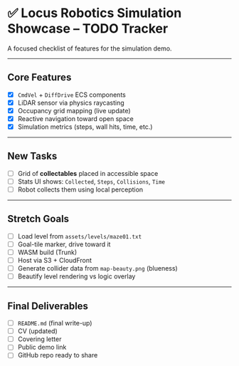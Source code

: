 # ✅ Locus Robotics Simulation Showcase – TODO Tracker

A focused checklist of features for the simulation demo.

---

## Core Features

- [x] `CmdVel` + `DiffDrive` ECS components
- [x] LiDAR sensor via physics raycasting
- [x] Occupancy grid mapping (live update)
- [x] Reactive navigation toward open space
- [x] Simulation metrics (steps, wall hits, time, etc.)

---

## New Tasks

- [ ] Grid of **collectables** placed in accessible space
- [ ] Stats UI shows: `Collected`, `Steps`, `Collisions`, `Time`
- [ ] Robot collects them using local perception

---

## Stretch Goals

- [ ] Load level from `assets/levels/maze01.txt`
- [ ] Goal-tile marker, drive toward it
- [ ] WASM build (Trunk)
- [ ] Host via S3 + CloudFront
- [ ] Generate collider data from `map-beauty.png` (blueness)
- [ ] Beautify level rendering vs logic overlay

---

## Final Deliverables

- [ ] `README.md` (final write-up)
- [ ] CV (updated)
- [ ] Covering letter
- [ ] Public demo link
- [ ] GitHub repo ready to share
